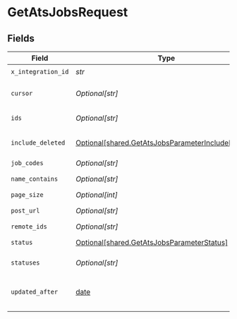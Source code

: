 # GetAtsJobsRequest


## Fields

| Field                                                                                                                                                                                           | Type                                                                                                                                                                                            | Required                                                                                                                                                                                        | Description                                                                                                                                                                                     |
| ----------------------------------------------------------------------------------------------------------------------------------------------------------------------------------------------- | ----------------------------------------------------------------------------------------------------------------------------------------------------------------------------------------------- | ----------------------------------------------------------------------------------------------------------------------------------------------------------------------------------------------- | ----------------------------------------------------------------------------------------------------------------------------------------------------------------------------------------------- |
| `x_integration_id`                                                                                                                                                                              | *str*                                                                                                                                                                                           | :heavy_check_mark:                                                                                                                                                                              | ID of the integration you want to interact with.                                                                                                                                                |
| `cursor`                                                                                                                                                                                        | *Optional[str]*                                                                                                                                                                                 | :heavy_minus_sign:                                                                                                                                                                              | An optional cursor string used for pagination. This can be retrieved from the `next` property of the previous page response.                                                                    |
| `ids`                                                                                                                                                                                           | *Optional[str]*                                                                                                                                                                                 | :heavy_minus_sign:                                                                                                                                                                              | Filter by a comma-separated list of IDs such as `222k7eCGyUdgt2JWZDNnkDs3,B5DVmypWENfU6eMe6gYDyJG3`.                                                                                            |
| `include_deleted`                                                                                                                                                                               | [Optional[shared.GetAtsJobsParameterIncludeDeleted]](../../models/shared/getatsjobsparameterincludedeleted.md)                                                                                  | :heavy_minus_sign:                                                                                                                                                                              | By default, deleted entries are not returned. Use the `include_deleted` query param to include deleted entries too.                                                                             |
| `job_codes`                                                                                                                                                                                     | *Optional[str]*                                                                                                                                                                                 | :heavy_minus_sign:                                                                                                                                                                              | Filter by a comma-separated list of job codes.                                                                                                                                                  |
| `name_contains`                                                                                                                                                                                 | *Optional[str]*                                                                                                                                                                                 | :heavy_minus_sign:                                                                                                                                                                              | Filter by the `name` field. Can be used to find a job by keywords present in the job name.                                                                                                      |
| `page_size`                                                                                                                                                                                     | *Optional[int]*                                                                                                                                                                                 | :heavy_minus_sign:                                                                                                                                                                              | The number of results to return per page.                                                                                                                                                       |
| `post_url`                                                                                                                                                                                      | *Optional[str]*                                                                                                                                                                                 | :heavy_minus_sign:                                                                                                                                                                              | Filter by the `post_url` field. Can be used to find a job based on its public posting URL.                                                                                                      |
| `remote_ids`                                                                                                                                                                                    | *Optional[str]*                                                                                                                                                                                 | :heavy_minus_sign:                                                                                                                                                                              | Filter by a comma-separated list of remote IDs.                                                                                                                                                 |
| `status`                                                                                                                                                                                        | [Optional[shared.GetAtsJobsParameterStatus]](../../models/shared/getatsjobsparameterstatus.md)                                                                                                  | :heavy_minus_sign:                                                                                                                                                                              | **(⚠️ Deprecated)** Filter by the `status` field. Can be used to find a job based on its status.                                                                                                |
| `statuses`                                                                                                                                                                                      | *Optional[str]*                                                                                                                                                                                 | :heavy_minus_sign:                                                                                                                                                                              | Filter by a comma-separated list of `OPEN`, `CLOSED`, `DRAFT`, `ARCHIVED`                                                                                                                       |
| `updated_after`                                                                                                                                                                                 | [date](https://docs.python.org/3/library/datetime.html#date-objects)                                                                                                                            | :heavy_minus_sign:                                                                                                                                                                              | Filter the entries based on the modification date. If you want to track entry deletion, also set the `include_deleted=true` query parameter, because otherwise, deleted entries will be hidden. |